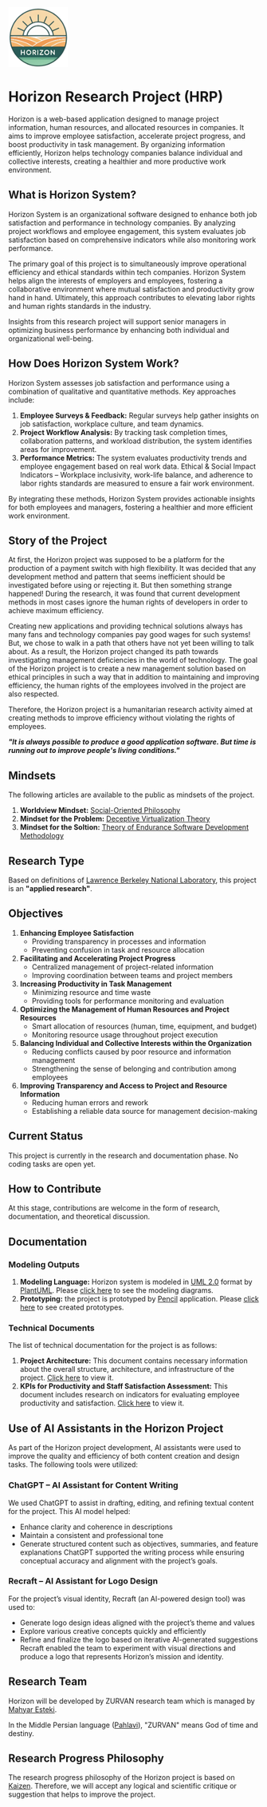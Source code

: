 <img src="https://raw.githubusercontent.com/mahyaresteki/Horizon/master/logo.png" width="120" height="120" style="margin-left:auto; margin-right:auto">

# Horizon Research Project (HRP)
Horizon is a web-based application designed to manage project information, human resources, and allocated resources in companies. It aims to improve employee satisfaction, accelerate project progress, and boost productivity in task management. By organizing information efficiently, Horizon helps technology companies balance individual and collective interests, creating a healthier and more productive work environment.

## What is Horizon System?
Horizon System is an organizational software designed to enhance both job satisfaction and performance in technology companies. By analyzing project workflows and employee engagement, this system evaluates job satisfaction based on comprehensive indicators while also monitoring work performance.

The primary goal of this project is to simultaneously improve operational efficiency and ethical standards within tech companies. Horizon System helps align the interests of employers and employees, fostering a collaborative environment where mutual satisfaction and productivity grow hand in hand. Ultimately, this approach contributes to elevating labor rights and human rights standards in the industry.

Insights from this research project will support senior managers in optimizing business performance by enhancing both individual and organizational well-being.

## How Does Horizon System Work?
Horizon System assesses job satisfaction and performance using a combination of qualitative and quantitative methods. Key approaches include:

1. **Employee Surveys & Feedback:** Regular surveys help gather insights on job satisfaction, workplace culture, and team dynamics.
2. **Project Workflow Analysis:** By tracking task completion times, collaboration patterns, and workload distribution, the system identifies areas for improvement.
3. **Performance Metrics:** The system evaluates productivity trends and employee engagement based on real work data.
Ethical & Social Impact Indicators – Workplace inclusivity, work-life balance, and adherence to labor rights standards are measured to ensure a fair work environment.

By integrating these methods, Horizon System provides actionable insights for both employees and managers, fostering a healthier and more efficient work environment.

## Story of the Project
At first, the Horizon project was supposed to be a platform for the production of a payment switch with high flexibility. It was decided that any development method and pattern that seems inefficient should be investigated before using or rejecting it. But then something strange happened! During the research, it was found that current development methods in most cases ignore the human rights of developers in order to achieve maximum efficiency.

Creating new applications and providing technical solutions always has many fans and technology companies pay good wages for such systems! But, we chose to walk in a path that others have not yet been willing to talk about. As a result, the Horizon project changed its path towards investigating management deficiencies in the world of technology. The goal of the Horizon project is to create a new management solution based on ethical principles in such a way that in addition to maintaining and improving efficiency, the human rights of the employees involved in the project are also respected.

Therefore, the Horizon project is a humanitarian research activity aimed at creating methods to improve efficiency without violating the rights of employees.

**_"It is always possible to produce a good application software. But time is running out to improve people's living conditions."_**

## Mindsets
The following articles are available to the public as mindsets of the project.
1. **Worldview Mindset:** [Social-Oriented Philosophy](https://github.com/mahyaresteki/Horizon/blob/master/1-Theories/Social_Oriented_Philosophy.pdf)
2. **Mindset for the Problem:** [Deceptive Virtualization Theory](https://github.com/mahyaresteki/Horizon/blob/master/1-Theories/Deceptive_Virtualization_Theory.pdf)
3. **Mindset for the Soltion:** [Theory of Endurance Software Development Methodology](https://github.com/mahyaresteki/Horizon/blob/master/1-Theories/Theory_of_Endurance_Software_Development_Methodology.pdf)

## Research Type
Based on definitions of [Lawrence Berkeley	National	Laboratory](https://www.sjsu.edu/people/fred.prochaska/courses/ScWk170/s0/Basic-vs.-Applied-Research.pdf), this project is an **"applied research"**.

## Objectives
1. **Enhancing Employee Satisfaction**
	* Providing transparency in processes and information	
	* Preventing confusion in task and resource allocation
2. **Facilitating and Accelerating Project Progress**
	* Centralized management of project-related information
	* Improving coordination between teams and project members
3. **Increasing Productivity in Task Management**
	* Minimizing resource and time waste
	* Providing tools for performance monitoring and evaluation
4. **Optimizing the Management of Human Resources and Project Resources**
	* Smart allocation of resources (human, time, equipment, and budget)
	* Monitoring resource usage throughout project execution
5. **Balancing Individual and Collective Interests within the Organization**
	* Reducing conflicts caused by poor resource and information management
	* Strengthening the sense of belonging and contribution among employees
6. **Improving Transparency and Access to Project and Resource Information**
	* Reducing human errors and rework
	* Establishing a reliable data source for management decision-making

## Current Status
This project is currently in the research and documentation phase. No coding tasks are open yet.

## How to Contribute
At this stage, contributions are welcome in the form of research, documentation, and theoretical discussion.

## Documentation

### Modeling Outputs
1. **Modeling Language:** Horizon system is modeled in [UML 2.0](https://en.wikipedia.org/wiki/Unified_Modeling_Language) format by [PlantUML](https://plantuml.com/). Please [click here](https://github.com/mahyaresteki/Horizon/tree/master/3-HorizonModeling/HorizonUml/out) to see the modeling diagrams.
2. **Prototyping:** the project is prototyped by [Pencil](https://pencil.evolus.vn/) application. Please [click here](https://github.com/mahyaresteki/Horizon/tree/master/3-HorizonModeling/HorizonUiSketch) to see created prototypes.

### Technical Documents
The list of technical documentation for the project is as follows:
1. **Project Architecture:** This document contains necessary information about the overall structure, architecture, and infrastructure of the project. [Click here](https://github.com/mahyaresteki/Horizon/blob/master/2-TechnicalDocuments/Project_Achitecture.pdf) to view it.
2. **KPIs for Productivity and Staff Satisfaction Assessment:** This document includes research on indicators for evaluating employee productivity and satisfaction. [Click here](https://github.com/mahyaresteki/Horizon/blob/master/2-TechnicalDocuments/KPIs_for_Productivity_and_Staff_Satisfaction_Assessment.pdf) to view it.

## Use of AI Assistants in the Horizon Project
As part of the Horizon project development, AI assistants were used to improve the quality and efficiency of both content creation and design tasks. The following tools were utilized:

### ChatGPT – AI Assistant for Content Writing
We used ChatGPT to assist in drafting, editing, and refining textual content for the project. This AI model helped:
* Enhance clarity and coherence in descriptions
* Maintain a consistent and professional tone
* Generate structured content such as objectives, summaries, and feature explanations
ChatGPT supported the writing process while ensuring conceptual accuracy and alignment with the project’s goals.

### Recraft – AI Assistant for Logo Design
For the project’s visual identity, Recraft (an AI-powered design tool) was used to:
* Generate logo design ideas aligned with the project’s theme and values
* Explore various creative concepts quickly and efficiently
* Refine and finalize the logo based on iterative AI-generated suggestions
Recraft enabled the team to experiment with visual directions and produce a logo that represents Horizon’s mission and identity.

## Research Team
Horizon will be developed by ZURVAN research team which is managed by [Mahyar Esteki](https://www.linkedin.com/in/mahyaresteki/).

In the Middle Persian language ([Pahlavi](https://en.wikipedia.org/wiki/Middle_Persian)), "ZURVAN" means God of time and destiny.

## Research Progress Philosophy
The research progress philosophy of the Horizon project is based on [Kaizen](https://en.wikipedia.org/wiki/Kaizen). Therefore, we will accept any logical and scientific critique or suggestion that helps to improve the project.
